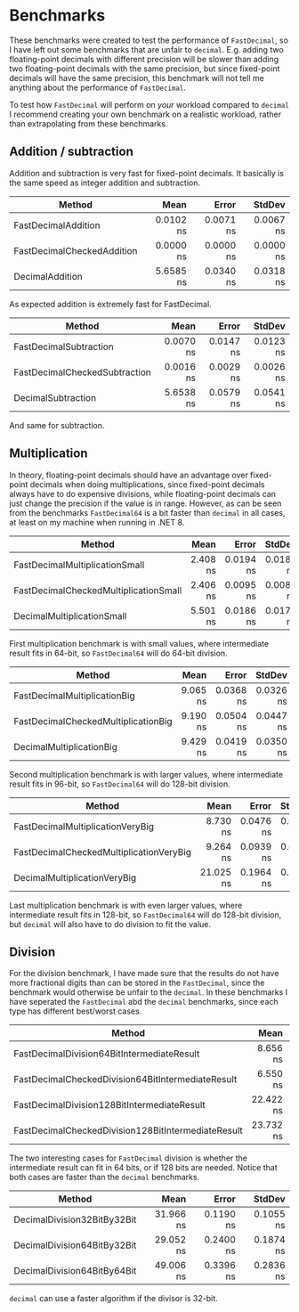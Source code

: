 ﻿# Benchmarks
These benchmarks were created to test the performance of `FastDecimal`, so I have left out some benchmarks that are unfair to `decimal`. E.g. adding two floating-point decimals with different precision will be slower than adding two floating-point decimals with the same precision, but since fixed-point decimals will have the same precision, this benchmark will not tell me anything about the performance of `FastDecimal`.

To test how `FastDecimal` will perform on *your* workload compared to `decimal` I recommend creating your own benchmark on a realistic workload, rather than extrapolating from these benchmarks.

## Addition / subtraction

Addition and subtraction is very fast for fixed-point decimals. It basically is the same speed as integer addition and subtraction.

|                     Method |      Mean |     Error |    StdDev |
|--------------------------- |----------:|----------:|----------:|
|        FastDecimalAddition | 0.0102 ns | 0.0071 ns | 0.0067 ns |
| FastDecimalCheckedAddition | 0.0000 ns | 0.0000 ns | 0.0000 ns |
|            DecimalAddition | 5.6585 ns | 0.0340 ns | 0.0318 ns |
As expected addition is extremely fast for FastDecimal.

|                        Method |      Mean |     Error |    StdDev |
|------------------------------ |----------:|----------:|----------:|
|        FastDecimalSubtraction | 0.0070 ns | 0.0147 ns | 0.0123 ns |
| FastDecimalCheckedSubtraction | 0.0016 ns | 0.0029 ns | 0.0026 ns |
|            DecimalSubtraction | 5.6538 ns | 0.0579 ns | 0.0541 ns |
And same for subtraction.



## Multiplication
In theory, floating-point decimals should have an advantage over fixed-point decimals when doing multiplications, since fixed-point decimals always have to  do expensive divisions, while floating-point decimals can just change the precision if the value is in range. However, as can be seen from the benchmarks `FastDecimal64` is a bit faster than `decimal` in all cases, at least on my machine when running in .NET 8.

|                                  Method |      Mean |     Error |    StdDev |
|---------------------------------------- |----------:|----------:|----------:|
|          FastDecimalMultiplicationSmall |  2.408 ns | 0.0194 ns | 0.0181 ns |
|   FastDecimalCheckedMultiplicationSmall |  2.406 ns | 0.0095 ns | 0.0084 ns |
|              DecimalMultiplicationSmall |  5.501 ns | 0.0186 ns | 0.0174 ns |
First multiplication benchmark is with small values, where intermediate result fits in 64-bit, so `FastDecimal64` will do 64-bit division.

|                                  Method |      Mean |     Error |    StdDev |
|---------------------------------------- |----------:|----------:|----------:|
|            FastDecimalMultiplicationBig |  9.065 ns | 0.0368 ns | 0.0326 ns |
|     FastDecimalCheckedMultiplicationBig |  9.190 ns | 0.0504 ns | 0.0447 ns |
|                DecimalMultiplicationBig |  9.429 ns | 0.0419 ns | 0.0350 ns |
Second multiplication benchmark is with larger values, where intermediate result fits in 96-bit, so `FastDecimal64` will do 128-bit division.


|                                  Method |      Mean |     Error |    StdDev |
|---------------------------------------- |----------:|----------:|----------:|
|        FastDecimalMultiplicationVeryBig |  8.730 ns | 0.0476 ns | 0.0446 ns |
| FastDecimalCheckedMultiplicationVeryBig |  9.264 ns | 0.0939 ns | 0.0832 ns |
|            DecimalMultiplicationVeryBig | 21.025 ns | 0.1964 ns | 0.1741 ns |
Last multiplication benchmark is with even larger values, where intermediate result fits in 128-bit, so `FastDecimal64` will do 128-bit division, but `decimal` will also have to do division to fit the value.

## Division
For the division benchmark, I have made sure that the results do not have more fractional digits than can be stored in the `FastDecimal`, since the benchmark would otherwise be unfair to the `decimal`. In these benchmarks I have seperated the `FastDecimal` abd the `decimal` benchmarks, since each type has different best/worst cases.

|                                             Method |      Mean |     Error |    StdDev |
|--------------------------------------------------- |----------:|----------:|----------:|
|         FastDecimalDivision64BitIntermediateResult |  8.656 ns | 0.0403 ns | 0.0358 ns |
|  FastDecimalCheckedDivision64BitIntermediateResult |  6.550 ns | 0.0331 ns | 0.0310 ns |
|        FastDecimalDivision128BitIntermediateResult | 22.422 ns | 0.0560 ns | 0.0524 ns |
| FastDecimalCheckedDivision128BitIntermediateResult | 23.732 ns | 0.0609 ns | 0.0569 ns |
The two interesting cases for `FastDecimal` division is whether the intermediate result can fit in 64 bits, or if 128 bits are needed. Notice that both cases are faster than the `decimal` benchmarks.

|                                             Method |      Mean |     Error |    StdDev |
|--------------------------------------------------- |----------:|----------:|----------:|
|                        DecimalDivision32BitBy32Bit | 31.966 ns | 0.1190 ns | 0.1055 ns |
|                        DecimalDivision64BitBy32Bit | 29.052 ns | 0.2400 ns | 0.1874 ns |
|                        DecimalDivision64BitBy64Bit | 49.006 ns | 0.3396 ns | 0.2836 ns |
`decimal` can use a faster algorithm if the divisor is 32-bit.
